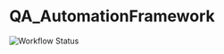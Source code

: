 # QA_AutomationFramework

![Workflow Status](https://img.shields.io/github/actions/workflow/status/harisjasar/QA_Automation_Framework/ci.yml?branch=master&label=tests)
